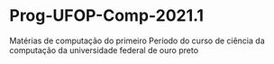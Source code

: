 # Prog-UFOP-Comp-2021.1
Matérias de computação do primeiro Período do curso de ciência da computação da universidade federal de ouro preto
